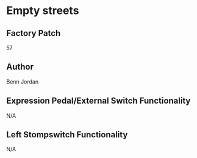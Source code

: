 



# Empty streets

## Factory Patch


57  

## Author


Benn Jordan  

## Expression Pedal/External Switch Functionality


N/A  

## Left Stompswitch Functionality


N/A